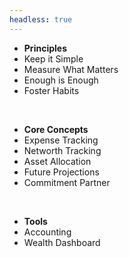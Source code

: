 ```yaml
---
headless: true
---
```

- **Principles**
- Keep it Simple
- Measure What Matters
- Enough is Enough
- Foster Habits

<br />

- **Core Concepts**
- Expense Tracking
- Networth Tracking
- Asset Allocation
- Future Projections
- Commitment Partner

<br />

- **Tools**
- Accounting
- Wealth Dashboard
<br />
